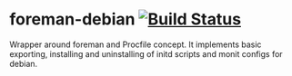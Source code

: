 foreman-debian [![Build Status](https://travis-ci.org/cargomedia/foreman-debian.svg?branch=master)](https://travis-ci.org/cargomedia/foreman-debian)
======
Wrapper around foreman and Procfile concept. It implements basic exporting, installing and uninstalling of initd scripts and monit configs for debian.
